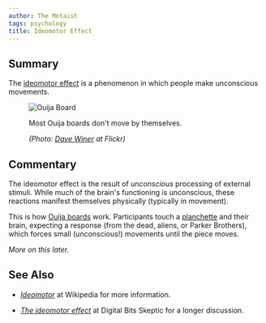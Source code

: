 ```yaml
---
author: The Metaist
tags: psychology
title: Ideomotor Effect
---
```


## Summary

<div class="entry-summary" markdown="1">

The [ideomotor effect][wiki-ideo] is a phenomenon in which people make unconscious movements.

</div>

[wiki-ideo]: http://en.wikipedia.org/wiki/Ideomotor_Effect

<figure markdown="1">

![Ouija Board]({{thumbnail}})

<figcaption>
  Most Ouija boards don't move by themselves.
  <address markdown="1">

(Photo: [Dave Winer](http://www.flickr.com/photos/scriptingnews/3418293087/) at Flickr)

  </address>
</figcaption>
</figure><!--more-->

## Commentary

The ideomotor effect is the result of _unconscious_ processing of external
stimuli. While much of the brain's functioning is unconscious, these reactions
manifest themselves physically (typically in movement).

This is how [Ouija boards][wiki-ouija] work. Participants touch a
[planchette][wiki-planchette] and their brain, expecting a response (from the
dead, aliens, or Parker Brothers), which forces small (unconscious!) movements until
the piece moves.

[wiki-ouija]: http://en.wikipedia.org/wiki/Ouija
[wiki-planchette]: http://en.wikipedia.org/wiki/Planchette

_More on this later._

## See Also

- <cite>[Ideomotor][wiki-ideo]</cite>
  at <span class="vcard org fn">Wikipedia</span>
  for more information.

- <cite>[The ideomotor effect][1]</cite>
  at <span class="vcard org fn">Digital Bits Skeptic</span>
  for a longer discussion.

[1]: http://www.dbskeptic.com/2009/06/12/the-ideomotor-effect/
